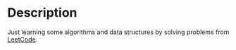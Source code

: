 # Description
Just learning some algorithms and data structures by solving problems from [LeetCode](https://leetcode.com/).